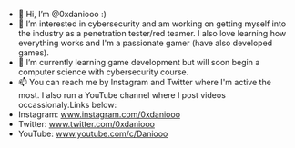 - 👋 Hi, I’m @0xdaniooo :)
- 👀 I’m interested in cybersecurity and am working on getting myself into the industry as a penetration tester/red teamer. I also love learning how everything works and I'm a passionate gamer (have also developed games).
- 🌱 I’m currently learning game development but will soon begin a computer science with cybersecurity course.
- 📫 You can reach me by Instagram and Twitter where I'm active the most. I also run a YouTube channel where I post videos occassionaly.Links below:
- Instagram: www.instagram.com/0xdaniooo
- Twitter: www.twitter.com/0xdaniooo
- YouTube: www.youtube.com/c/Daniooo

<!---
0xdaniooo/0xdaniooo is a ✨ special ✨ repository because its `README.md` (this file) appears on your GitHub profile.
You can click the Preview link to take a look at your changes.
--->
